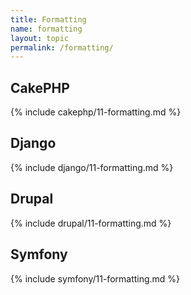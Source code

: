 ```yaml
---
title: Formatting
name: formatting
layout: topic
permalink: /formatting/
---
```


## CakePHP
{% include cakephp/11-formatting.md %}

## Django
{% include django/11-formatting.md %}

## Drupal
{% include drupal/11-formatting.md %}

## Symfony
{% include symfony/11-formatting.md %}
